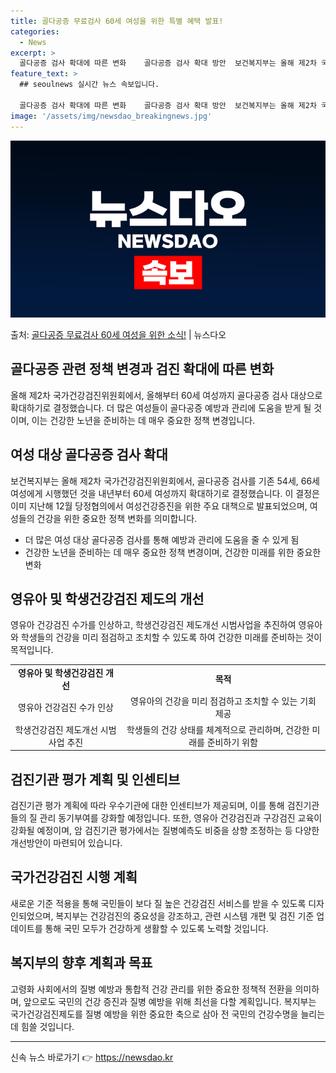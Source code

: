 ```yaml
---
title: 골다공증 무료검사 60세 여성을 위한 특별 혜택 발표!
categories:
  - News
excerpt: >
  골다공증 검사 확대에 따른 변화    골다공증 검사 확대 방안  보건복지부는 올해 제2차 국가건강검진위원회에…
feature_text: >
  ## seoulnews 실시간 뉴스 속보입니다.

  골다공증 검사 확대에 따른 변화    골다공증 검사 확대 방안  보건복지부는 올해 제2차 국가건강검진위원회에…
image: '/assets/img/newsdao_breakingnews.jpg'
---
```


![뉴스다오 속보](/assets/img/newsdao_breakingnews.jpg)

<p>출처: <a href="https://newsdao.kr/4602" rel="dofollow">골다공증 무료검사 60세 여성을 위한 소식!</a> | 뉴스다오</p>

<h2>골다공증 관련 정책 변경과 검진 확대에 따른 변화</h2>
<p data-ke-size="size16">올해 제2차 국가건강검진위원회에서, 올해부터 60세 여성까지 골다공증 검사 대상으로 확대하기로 결정했습니다. 더 많은 여성들이 골다공증 예방과 관리에 도움을 받게 될 것이며, 이는 건강한 노년을 준비하는 데 매우 중요한 정책 변경입니다.</p>
<h2>여성 대상 골다공증 검사 확대</h2>
<p data-ke-size="size16">보건복지부는 올해 제2차 국가건강검진위원회에서, 골다공증 검사를 기존 54세, 66세 여성에게 시행했던 것을 내년부터 60세 여성까지 확대하기로 결정했습니다. 이 결정은 이미 지난해 12월 당정협의에서 여성건강증진을 위한 주요 대책으로 발표되었으며, 여성들의 건강을 위한 중요한 정책 변화를 의미합니다.</p>
<ul>
<li>더 많은 여성 대상 골다공증 검사를 통해 예방과 관리에 도움을 줄 수 있게 됨</li>
<li>건강한 노년을 준비하는 데 매우 중요한 정책 변경이며, 건강한 미래를 위한 중요한 변화</li>
</ul>
<h2>영유아 및 학생건강검진 제도의 개선</h2>
<p data-ke-size="size16">영유아 건강검진 수가를 인상하고, 학생건강검진 제도개선 시범사업을 추진하여 영유아와 학생들의 건강을 미리 점검하고 조치할 수 있도록 하여 건강한 미래를 준비하는 것이 목적입니다.</p>
<table>
<tr>
<td style="text-align: center; height: 17px;"><b>영유아 및 학생건강검진 개선</b></td>
<td style="text-align: center; height: 17px;"><b>목적</b></td>
</tr>
<tr>
<td style="text-align: center; height: 17px;">영유아 건강검진 수가 인상</td>
<td style="text-align: center; height: 17px;">영유아의 건강을 미리 점검하고 조치할 수 있는 기회 제공</td>
</tr>
<tr>
<td style="text-align: center; height: 17px;">학생건강검진 제도개선 시범사업 추진</td>
<td style="text-align: center; height: 17px;">학생들의 건강 상태를 체계적으로 관리하며, 건강한 미래를 준비하기 위함</td>
</tr>
</table>
<h2>검진기관 평가 계획 및 인센티브</h2>
<p data-ke-size="size16">검진기관 평가 계획에 따라 우수기관에 대한 인센티브가 제공되며, 이를 통해 검진기관들의 질 관리 동기부여를 강화할 예정입니다. 또한, 영유아 건강검진과 구강검진 교육이 강화될 예정이며, 암 검진기관 평가에서는 질병예측도 비중을 상향 조정하는 등 다양한 개선방안이 마련되어 있습니다.</p>
<h2>국가건강검진 시행 계획</h2>
<p data-ke-size="size16">새로운 기준 적용을 통해 국민들이 보다 질 높은 건강검진 서비스를 받을 수 있도록 디자인되었으며, 복지부는 건강검진의 중요성을 강조하고, 관련 시스템 개편 및 검진 기준 업데이트를 통해 국민 모두가 건강하게 생활할 수 있도록 노력할 것입니다.</p>
<h2>복지부의 향후 계획과 목표</h2>
<p data-ke-size="size16">고령화 사회에서의 질병 예방과 통합적 건강 관리를 위한 중요한 정책적 전환을 의미하며, 앞으로도 국민의 건강 증진과 질병 예방을 위해 최선을 다할 계획입니다. 복지부는 국가건강검진제도를 질병 예방을 위한 중요한 축으로 삼아 전 국민의 건강수명을 늘리는데 힘쓸 것입니다.</p>
<hr> 

신속 뉴스 바로가기 👉 <a href="https://newsdao.kr" rel="dofollow">https://newsdao.kr</a>



